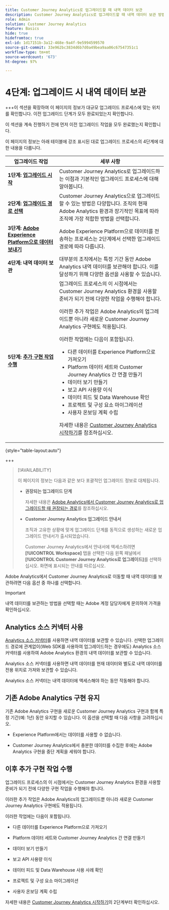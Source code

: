 ```yaml
---
title: Customer Journey Analytics로 업그레이드할 때 내역 데이터 보관
description: Customer Journey Analytics로 업그레이드할 때 내역 데이터 보관 방법 알아보기
role: Admin
solution: Customer Journey Analytics
feature: Basics
hide: true
hidefromtoc: true
exl-id: 1d17151b-3a12-468e-9a4f-9e5994599570
source-git-commit: 33e962bc3834d6b7d0a49bea9aa06c67547351c1
workflow-type: tm+mt
source-wordcount: '673'
ht-degree: 97%

---
```


# 4단계: 업그레이드 시 내역 데이터 보관

+++이 섹션을 확장하여 이 페이지의 정보가 대규모 업그레이드 프로세스에 맞는 위치를 확인합니다. 이전 업그레이드 단계가 모두 완료되었는지 확인합니다.

이 섹션을 계속 진행하기 전에 먼저 이전 업그레이드 작업을 모두 완료했는지 확인합니다.

이 페이지의 정보는 아래 테이블에 강조 표시된 대로 업그레이드 프로세스의 4단계에 대한 내용을 다룹니다.

| 업그레이드 작업 | 세부 사항 |
|---------|----------|
| **1단계: [업그레이드 시작](/help/getting-started/cja-upgrade/cja-upgrade-getstarted.md)** | Customer Journey Analytics로 업그레이드하는 이점과 기본적인 업그레이드 프로세스에 대해 알아봅니다. |
| **2단계: [업그레이드 경로 선택](/help/getting-started/cja-upgrade/cja-upgrade-path.md)** | Customer Journey Analytics으로 업그레이드할 수 있는 방법은 다양합니다. 조직의 현재 Adobe Analytics 환경과 장기적인 목표에 따라 조직에 가장 적합한 방법을 선택합니다. |
| **3단계: [Adobe Experience Platform으로 데이터 보내기](/help/getting-started/cja-upgrade/cja-upgrade-send-to-platform.md)** | Adobe Experience Platform으로 데이터를 전송하는 프로세스는 2단계에서 선택한 업그레이드 경로에 따라 다릅니다. |
| <span class="preview">**4단계: 내역 데이터 보관**</span> | <span class="preview">대부분의 조직에서는 특정 기간 동안 Adobe Analytics 내역 데이터를 보관해야 합니다. 이를 달성하기 위해 다양한 옵션을 사용할 수 있습니다.</span> |
| **5단계: [추가 구현 작업 수행](/help/getting-started/cja-getting-started.md)** | 업그레이드 프로세스의 이 시점에서는 Customer Journey Analytics 환경을 사용할 준비가 되기 전에 다양한 작업을 수행해야 합니다.<p>이러한 추가 작업은 Adobe Analytics의 업그레이드뿐 아니라 새로운 Customer Journey Analytics 구현에도 적용됩니다.</p><p>이러한 작업에는 다음이 포함됩니다.</p><ul><li>다른 데이터를 Experience Platform으로 가져오기</li><li>Platform 데이터 세트와 Customer Journey Analytics 간 연결 만들기</li><li>데이터 보기 만들기</li><li>보고 API 사용량 이식</li><li>데이터 피드 및 Data Warehouse 확인</li><li>프로젝트 및 구성 요소 마이그레이션</li><li>사용자 온보딩 계획 수립</li></ul> <p>자세한 내용은 [Customer Journey Analytics 시작하기](/help/getting-started/cja-getting-started.md)를 참조하십시오. |

{style="table-layout:auto"}

+++

>[!AVAILABILITY]
>
>이 페이지의 정보는 다음과 같은 보다 포괄적인 업그레이드 정보로 대체됩니다. <ul><li>**권장되는 업그레이드 단계**<p>자세한 내용은 [Adobe Analytics에서 Customer Journey Analytics로 업그레이드할 때 권장되는 경로](/help/getting-started/cja-upgrade/cja-upgrade-recommendations.md)를 참조하십시오.</p></li><li>**Customer Journey Analytics 업그레이드 안내서**<p>조직과 고유한 상황에 맞게 업그레이드 단계를 동적으로 생성하는 새로운 업그레이드 안내서가 출시되었습니다.</p><p>Customer Journey Analytics에서 안내서에 액세스하려면 **[!UICONTROL Workspace]** 탭을 선택한 다음 왼쪽 패널에서 **[!UICONTROL Customer Journey Analytics로 업그레이드]**&#x200B;를 선택하십시오. 화면에 표시되는 안내를 따르십시오.</p></li></ul>

Adobe Analytics에서 Customer Journey Analytics로 이동할 때 내역 데이터를 보관하려면 다음 옵션 중 하나를 선택합니다.

>[!IMPORTANT]
>
>내역 데이터를 보관하는 방법을 선택할 때는 Adobe 계정 담당자에게 문의하여 가격을 확인하십시오.

## Analytics 소스 커넥터 사용

[Analytics 소스 커넥터](/help/data-ingestion/analytics.md)를 사용하면 내역 데이터를 보관할 수 있습니다. 선택한 업그레이드 경로에 관계없이(Web SDK를 사용하여 업그레이드하는 경우에도) Analytics 소스 커넥터를 사용하여 Adobe Analytics 환경의 내역 데이터를 보관할 수 있습니다.

Analytics 소스 커넥터를 사용하면 내역 데이터를 현재 데이터와 별도로 내역 데이터를 전용 위치로 가져와 보관할 수 있습니다.

Analytics 소스 커넥터는 내역 데이터에 액세스해야 하는 동안 작동해야 합니다.

<!-- Another possibility in the future: Map historical data in a way that allows you to tie it to your new data.  Possible? Explain -->

## 기존 Adobe Analytics 구현 유지

기존 Adobe Analytics 구현을 새로운 Customer Journey Analytics 구현과 함께 특정 기간(예: 1년) 동안 유지할 수 있습니다. 이 옵션을 선택할 때 다음 사항을 고려하십시오.

* Experience Platform에서는 데이터를 사용할 수 없습니다.

* Customer Journey Analytics에서 충분한 데이터를 수집한 후에는 Adobe Analytics 구현을 중단 계획을 세워야 합니다.

## 이후 추가 구현 작업 수행

업그레이드 프로세스의 이 시점에서는 Customer Journey Analytics 환경을 사용할 준비가 되기 전에 다양한 구현 작업을 수행해야 합니다.

이러한 추가 작업은 Adobe Analytics의 업그레이드뿐 아니라 새로운 Customer Journey Analytics 구현에도 적용됩니다.

이러한 작업에는 다음이 포함됩니다.

* 다른 데이터를 Experience Platform으로 가져오기

* Platform 데이터 세트와 Customer Journey Analytics 간 연결 만들기

* 데이터 보기 만들기

* 보고 API 사용량 이식

* 데이터 피드 및 Data Warehouse 사용 사례 확인

* 프로젝트 및 구성 요소 마이그레이션

* 사용자 온보딩 계획 수립

자세한 내용은 [Customer Journey Analytics 시작하기](/help/getting-started/cja-getting-started.md)의 2단계부터 확인하십시오.
